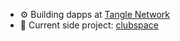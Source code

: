 - ⚙️ Building dapps at [Tangle Network](https://github.com/tangle-network/)
- 👾 Current side project: [clubspace](https://github.com/devpavan04/clubspace)
